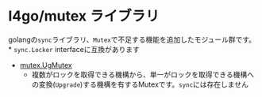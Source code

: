l4go/mutex ライブラリ
===

golangの`sync`ライブラリ、`Mutex`で不足する機能を追加したモジュール群です。
	* `sync.Locker` interfaceに互換があります

* [mutex.UgMutex](./UgMutex.md)
	* 複数がロックを取得できる機構から、単一がロックを取得できる機構への変換(`Upgrade`)する機構を有するMutexです。`sync`には存在しません
